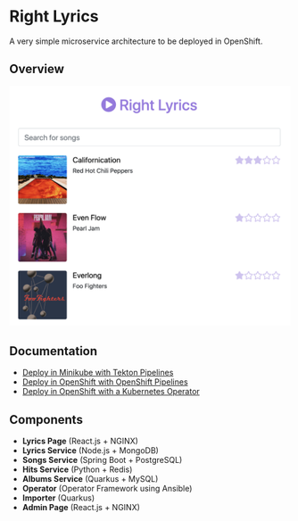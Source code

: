 # Right Lyrics

A very simple microservice architecture to be deployed in OpenShift.

## Overview

![preview](./documentation/images/preview.png)

## Documentation

* [Deploy in Minikube with Tekton Pipelines](./documentation/minikube/pipelines.md)
* [Deploy in OpenShift with OpenShift Pipelines](./documentation/openshift/pipelines.md)
* [Deploy in OpenShift with a Kubernetes Operator](./documentation/openshift/operator.md)

## Components

* **Lyrics Page** (React.js + NGINX)
* **Lyrics Service** (Node.js + MongoDB)
* **Songs Service** (Spring Boot + PostgreSQL)
* **Hits Service** (Python + Redis)
* **Albums Service** (Quarkus + MySQL)
* **Operator** (Operator Framework using Ansible)
* **Importer** (Quarkus)
* **Admin Page** (React.js + NGINX)
